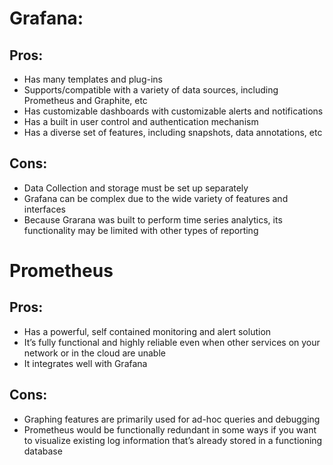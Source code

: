 # Grafana:  
## Pros:    
   * Has many templates and plug-ins  
   * Supports/compatible with a variety of data sources, including Prometheus and Graphite, etc  
   * Has customizable dashboards with customizable alerts and notifications  
   * Has a built in user control and authentication mechanism  
   * Has a diverse set of features, including snapshots, data annotations, etc  
## Cons:  
   * Data Collection and storage must be set up separately  
   * Grafana can be complex due to the wide variety of features and interfaces  
   * Because Grarana was built to perform time series analytics, its functionality may be limited with other types of reporting  

# Prometheus  
## Pros:  
   * Has a powerful, self contained monitoring and alert solution  
   * It’s fully functional and highly reliable even when other services on your network or in the cloud are unable  
   * It integrates well with Grafana  
## Cons:  
   * Graphing features are primarily used for ad-hoc queries and debugging  
   * Prometheus would be functionally redundant in some ways if you want to visualize existing log information that’s already stored in a functioning database  
